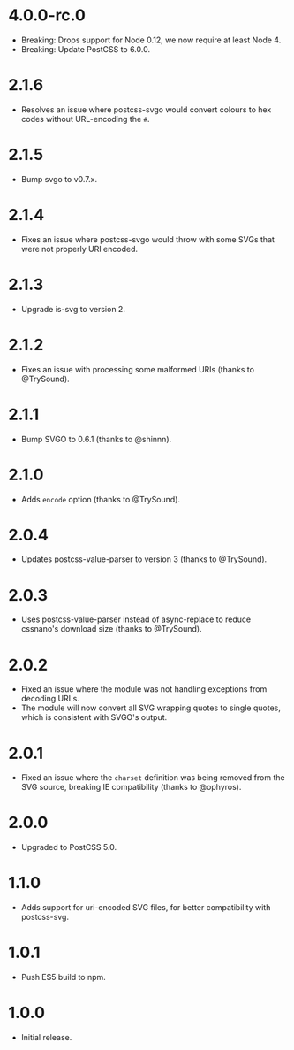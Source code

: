 # 4.0.0-rc.0

* Breaking: Drops support for Node 0.12, we now require at least Node 4.
* Breaking: Update PostCSS to 6.0.0.

# 2.1.6

* Resolves an issue where postcss-svgo would convert colours to hex codes
  without URL-encoding the `#`.

# 2.1.5

* Bump svgo to v0.7.x.

# 2.1.4

* Fixes an issue where postcss-svgo would throw with some SVGs that were
  not properly URI encoded.

# 2.1.3

* Upgrade is-svg to version 2.

# 2.1.2

* Fixes an issue with processing some malformed URIs (thanks to @TrySound).

# 2.1.1

* Bump SVGO to 0.6.1 (thanks to @shinnn).

# 2.1.0

* Adds `encode` option (thanks to @TrySound).

# 2.0.4

* Updates postcss-value-parser to version 3 (thanks to @TrySound).

# 2.0.3

* Uses postcss-value-parser instead of async-replace to reduce cssnano's
  download size (thanks to @TrySound).

# 2.0.2

* Fixed an issue where the module was not handling exceptions from
  decoding URLs.
* The module will now convert all SVG wrapping quotes to single quotes, which
  is consistent with SVGO's output.

# 2.0.1

* Fixed an issue where the `charset` definition was being removed from the
  SVG source, breaking IE compatibility (thanks to @ophyros).

# 2.0.0

* Upgraded to PostCSS 5.0.

# 1.1.0

* Adds support for uri-encoded SVG files, for better compatibility
  with postcss-svg.

# 1.0.1

* Push ES5 build to npm.

# 1.0.0

* Initial release.

